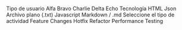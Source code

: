 Tipo de usuario
 Alfa
 Bravo
 Charlie
 Delta
 Echo
Tecnología
 HTML
 Json
 Archivo plano (.txt)
 Javascript
 Markdown / .md
Seleccione el tipo de actividad
 Feature
 Changes
 Hotfix
 Refactor
 Performance
 Testing
